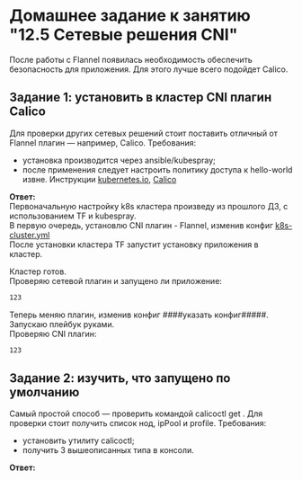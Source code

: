 # Домашнее задание к занятию "12.5 Сетевые решения CNI"
После работы с Flannel появилась необходимость обеспечить безопасность для приложения. Для этого лучше всего подойдет Calico.
## Задание 1: установить в кластер CNI плагин Calico
Для проверки других сетевых решений стоит поставить отличный от Flannel плагин — например, Calico. Требования: 
* установка производится через ansible/kubespray;
* после применения следует настроить политику доступа к hello-world извне. Инструкции [kubernetes.io](https://kubernetes.io/docs/concepts/services-networking/network-policies/), [Calico](https://docs.projectcalico.org/about/about-network-policy)

**Ответ:**  
Первоначальную настройку k8s кластера произведу из прошлого ДЗ, с использованием TF и kubespray.  
В первую очередь, установлю CNI плагин - Flannel, изменив конфиг [k8s-cluster.yml](./src/kubespray/inventory/local/group_vars/k8s_cluster/k8s-cluster.yml)  
После установки кластера TF запустит установку приложения в кластер.  
  
Кластер готов.   
Проверяю сетевой плагин и запущено ли приложение:
```bash
123
```
Теперь меняю плагин, изменив конфиг ####указать конфиг#####. Запускаю плейбук руками.  
Проверяю CNI плагин:
```bash
123
```

## Задание 2: изучить, что запущено по умолчанию
Самый простой способ — проверить командой calicoctl get <type>. Для проверки стоит получить список нод, ipPool и profile.
Требования: 
* установить утилиту calicoctl;
* получить 3 вышеописанных типа в консоли.

**Ответ:**  
